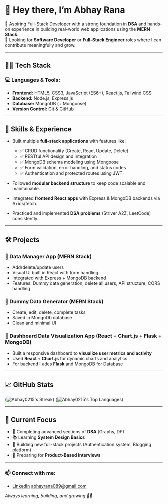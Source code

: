 # 👋 Hey there, I’m Abhay Rana

🚀 Aspiring Full-Stack Developer with a strong foundation in **DSA** and hands-on experience in building real-world web applications using the **MERN Stack**.  
💼 Looking for **Software Developer** or **Full-Stack Engineer** roles where I can contribute meaningfully and grow.

---

## 🧑‍💻 Tech Stack

### 💻 Languages & Tools:
- **Frontend:** HTML5, CSS3, JavaScript (ES6+), React.js, Tailwind CSS
- **Backend:** Node.js, Express.js
- **Database:** MongoDB (+ Mongoose)
- **Version Control:** Git & GitHub

---

## 🔨 Skills & Experience

- Built multiple **full-stack applications** with features like:
  - ✅ CRUD functionality (Create, Read, Update, Delete)
  - ✅ RESTful API design and integration
  - ✅ MongoDB schema modeling using Mongoose
  - ✅ Form validation, error handling, and status codes
  - ✅ Authentication and protected routes using JWT

- Followed **modular backend structure** to keep code scalable and maintainable.
- Integrated **frontend React apps** with Express & MongoDB backends via Axios/fetch.
- Practiced and implemented **DSA problems** (Striver A2Z, LeetCode) consistently.

---

## 🛠️ Projects

### 🔹 Data Manager App (MERN Stack)
- Add/delete/update users
- Visual UI built in React with form handling
- Integrated with Express + MongoDB backend
- Features: Dummy data generation, delete all users, API structure, CORS handling

### 🔹 Dummy Data Generator (MERN Stack)
- Create, edit, delete, complete tasks
- Saved in MongoDb database
- Clean and minimal UI

### 🔹 Dashboard Data Visualization App (React + Chart.js + Flask + MongoDB)
- Built a responsive dashboard to **visualize user metrics and activity**
- Used **React + Chart.js** for dynamic charts and analytics
- For backend I udes **Flask** and MongoDB for Database

---

## 📈 GitHub Stats

(![Abhay0215's Streak](https://github-readme-streak-stats.herokuapp.com/?user=Abhay0215&theme=dracula&hide_border=false))
(![Abhay0215's Top Languages](https://github-readme-stats.vercel.app/api/top-langs/?username=Abhay0215&theme=dracula&show_icons=true&hide_border=false&layout=compact))

---

## 📌 Current Focus

- 🚀 Completing advanced sections of **DSA** (Graphs, DP)
- 📚 Learning **System Design Basics**
- 🧱 Building new full-stack projects (Authentication system, Blogging platform)
- 💼 Preparing for **Product-Based Interviews**

---

### 📫 Connect with me:
- [LinkedIn](https://linkedin.com/in/abhay-rana-5a6b03268) 
abhayrana089@gmail.com

*Always learning, building, and growing 👨‍💻*
